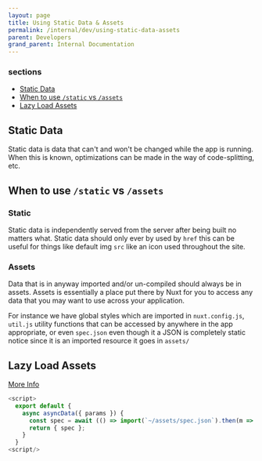 ```yaml
---
layout: page
title: Using Static Data & Assets
permalink: /internal/dev/using-static-data-assets
parent: Developers
grand_parent: Internal Documentation
---
```


### sections

- [Static Data](#Static-Data)
- [When to use `/static` vs `/assets`](#When-to-use-/static-vs-/assets)
- [Lazy Load Assets](#Lazy-loading-assets)

## Static Data

Static data is data that can't and won't be changed while the app is running. When this is known, optimizations can be made in the way of code-splitting, etc.

## When to use `/static` vs `/assets`

### Static

Static data is independently served from the server after being built no matters what. Static data should only ever by used by `href` this can be useful for things like default img `src` like an icon used throughout the site.

### Assets

Data that is in anyway imported and/or un-compiled should always be in assets. Assets is essentially a place put there by Nuxt for you to access any data that you may want to use across your application.

For instance we have global styles which are imported in `nuxt.config.js`, `util.js` utility functions that can be accessed by anywhere in the app appropriate, or even `spec.json` even though it a JSON is completely static notice since it is an imported resource it goes in `assets/`

## Lazy Load Assets

[More Info](https://github.com/nuxt/nuxt.js/issues/123)

```js
<script>
  export default {
    async asyncData({ params }) {
      const spec = await (() => import(`~/assets/spec.json`).then(m => m.default || m))();
      return { spec };
    }
  }
<script/>
```
